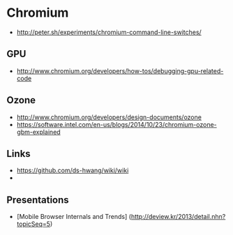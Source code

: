 # Chromium
* http://peter.sh/experiments/chromium-command-line-switches/

## GPU
* http://www.chromium.org/developers/how-tos/debugging-gpu-related-code

## Ozone
* http://www.chromium.org/developers/design-documents/ozone
* https://software.intel.com/en-us/blogs/2014/10/23/chromium-ozone-gbm-explained

## Links
* https://github.com/ds-hwang/wiki/wiki
* 

## Presentations
* [Mobile Browser Internals and Trends] (http://deview.kr/2013/detail.nhn?topicSeq=5)

